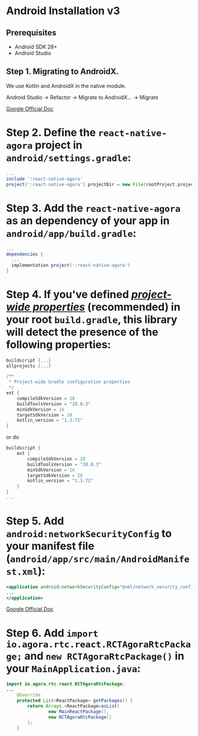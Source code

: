 # Android Installation v3

## Prerequisites

* Android SDK 28+
* Android Studio

## Step 1. Migrating to AndroidX.

We use Kotlin and AndroidX in the native module.

Android Studio -> Refactor -> Migrate to AndroidX... -> Migrate

[Google Official Doc](https://developer.android.com/jetpack/androidx/migrate)

# Step 2. Define the `react-native-agora` project in `android/settings.gradle`:

```groovy
...
include ':react-native-agora'
project(':react-native-agora').projectDir = new File(rootProject.projectDir, '../node_modules/react-native-agora/android')
```

# Step 3. Add the `react-native-agora` as an dependency of your app in `android/app/build.gradle`:

```groovy
...
dependencies {
  ...
  implementation project(':react-native-agora')
}
```

# Step 4. If you've defined *[project-wide properties](https://developer.android.com/studio/build/gradle-tips.html)* (**recommended**) in your root `build.gradle`, this library will detect the presence of the following properties:

```groovy
buildscript {...}
allprojects {...}

/**
 * Project-wide Gradle configuration properties
 */
ext {
    compileSdkVersion = 28
    buildToolsVersion = "28.0.3"
    minSdkVersion = 16
    targetSdkVersion = 28
    kotlin_version = "1.3.72"
}
```
or do
```groovy
buildscript {
    ext {
        compileSdkVersion = 28
        buildToolsVersion = "28.0.3"
        minSdkVersion = 16
        targetSdkVersion = 28
        kotlin_version = "1.3.72"
    }
}
...
```

# Step 5. Add `android:networkSecurityConfig` to your manifest file (`android/app/src/main/AndroidManifest.xml`):

```xml
<application android:networkSecurityConfig="@xml/network_security_config">
...
</application>
```

[Google Official Doc](https://developer.android.com/training/articles/security-config)

# Step 6. Add `import io.agora.rtc.react.RCTAgoraRtcPackage;` and `new RCTAgoraRtcPackage()` in your `MainApplication.java`:

```java
import io.agora.rtc.react.RCTAgoraRtcPackage;
...
    @Override
    protected List<ReactPackage> getPackages() {
        return Arrays.<ReactPackage>asList(
                new MainReactPackage(),
                new RCTAgoraRtcPackage()
        );
    }
```
